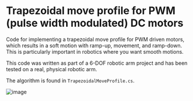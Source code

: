 # Trapezoidal move profile for PWM (pulse width modulated) DC motors
Code for implementing a trapezoidal move profile for PWM driven motors, which results in a soft motion with ramp-up, movement, and ramp-down. This is particularly important in robotics where you want smooth motions. 

This code was written as part of a 6-DOF robotic arm project and has been tested on a real, physical robotic arm.

The algorithm is found in `TrapezoidalMoveProfile.cs`.

![image](https://user-images.githubusercontent.com/32486318/194780047-a78380dd-2d6c-4d33-b25c-919bcfba0927.png)
